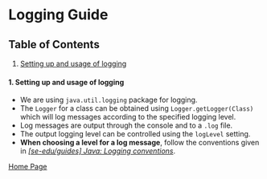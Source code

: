 # Logging Guide

## Table of Contents
1. [Setting up and usage of logging](#1)


#### 1. Setting up and usage of logging <a name="1"></a>

* We are using `java.util.logging` package for logging.
*  The `Logger` for a class can be obtained using `Logger.getLogger(Class)`
 which will log messages according to the specified logging level.
*  Log messages are output through the console and to a `.log` file.
*  The output logging level can be controlled using the `logLevel` setting.
* **When choosing a level for a log message**, follow the conventions 
given in [_[se-edu/guides] Java: Logging conventions_](https://se-education.org/guides/conventions/java/logging.html).

[Home Page](https://ay2021s1-cs2113t-f12-4.github.io/tp/)